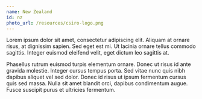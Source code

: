 ```yaml
---
name: New Zealand
id: nz
photo_url: /resources/csiro-logo.png
---
```


Lorem ipsum dolor sit amet, consectetur adipiscing elit. Aliquam at ornare risus, at dignissim sapien. Sed eget est mi. Ut lacinia ornare tellus commodo sagittis. Integer euismod eleifend velit, eget dictum leo sagittis at.

Phasellus rutrum euismod turpis elementum ornare. Donec ut risus id ante gravida molestie. Integer cursus tempus porta. Sed vitae nunc quis nibh dapibus aliquet vel sed dolor. Donec id risus ut ipsum fermentum cursus quis sed massa. Nulla sit amet blandit orci, dapibus condimentum augue. Fusce suscipit purus et ultricies fermentum.